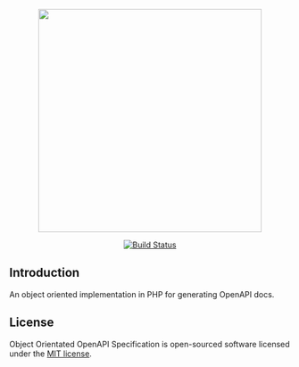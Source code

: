 <p align="center">
    <img src="https://svgshare.com/i/D7e.svg" width="400px">
</p>

<p align="center">
    <a href="https://travis-ci.com/goldspecdigital/oooas"><img src="https://travis-ci.com/goldspecdigital/oooas.svg?branch=master" alt="Build Status"></a>
</p>

## Introduction

An object oriented implementation in PHP for generating OpenAPI docs.

## License

Object Orientated OpenAPI Specification is open-sourced software licensed under 
the [MIT license](https://opensource.org/licenses/MIT).
